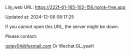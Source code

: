 Lily_web URL: https://222f-61-165-102-156.ngrok-free.app

Updated at: 2024-12-06 08:17:25

If you cannot open this URL, the server might be down.

Please contact: 

goley04@foxmail.com Or Wechat:GL_yeaH